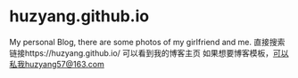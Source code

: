 # huzyang.github.io
My personal Blog, there are some photos of my girlfriend and me.
直接搜索链接https://huzyang.github.io/ 可以看到我的博客主页
如果想要博客模板，可以私我huzyang57@163.com
